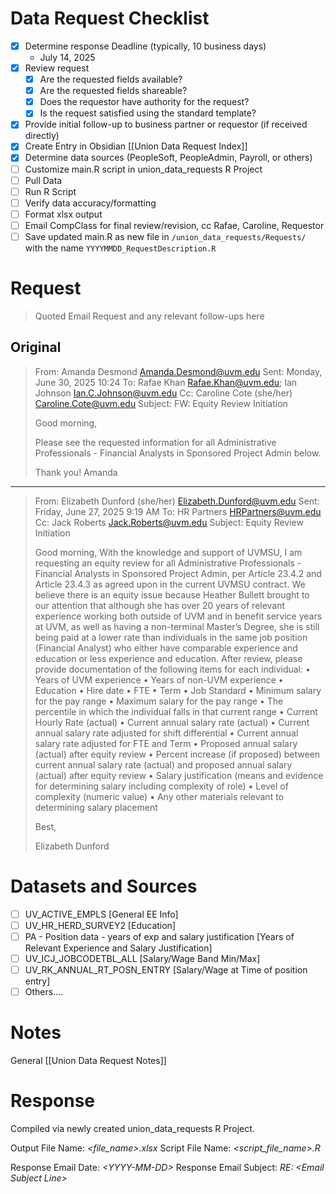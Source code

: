# Data Request Checklist
- [x] Determine response Deadline (typically, 10 business days)
	- July 14, 2025
- [x] Review request 
	- [x] Are the requested fields available?
	- [x] Are the requested fields shareable?
	- [x] Does the requestor have authority for the request?
	- [x] Is the request satisfied using the standard template?
- [x] Provide initial follow-up to business partner or requestor (if received directly)
- [x] Create Entry in Obsidian [[Union Data Request Index]]
- [x] Determine data sources (PeopleSoft, PeopleAdmin, Payroll, or others)
- [ ] Customize main.R script in union_data_requests R Project
- [ ] Pull Data
- [ ] Run R Script
- [ ] Verify data accuracy/formatting
- [ ] Format xlsx output
- [ ] Email CompClass for final review/revision, cc Rafae, Caroline, Requestor
- [ ] Save updated main.R as new file in `/union_data_requests/Requests/` with the name `YYYYMMDD_RequestDescription.R`

# Request

> Quoted Email Request and any relevant follow-ups here

## Original
> From: Amanda Desmond <Amanda.Desmond@uvm.edu> 
> Sent: Monday, June 30, 2025 10:24
> To: Rafae Khan <Rafae.Khan@uvm.edu>; Ian Johnson <Ian.C.Johnson@uvm.edu>
> Cc: Caroline Cote (she/her) <Caroline.Cote@uvm.edu>
> Subject: FW: Equity Review Initiation 
> 
> Good morning,
> 
> Please see the requested information for all Administrative Professionals - Financial Analysts in Sponsored Project Admin below.
> 
> Thank you!
> Amanda

------

> From: Elizabeth Dunford (she/her) <Elizabeth.Dunford@uvm.edu> 
> Sent: Friday, June 27, 2025 9:19 AM
> To: HR Partners <HRPartners@uvm.edu>
> Cc: Jack Roberts <Jack.Roberts@uvm.edu>
> Subject: Equity Review Initiation 
> 
> Good morning,
> With the knowledge and support of UVMSU, I am requesting an equity review for all Administrative Professionals - Financial Analysts in Sponsored Project Admin, per Article 23.4.2 and Article 23.4.3 as agreed upon in the current UVMSU contract.
> We believe there is an equity issue because Heather Bullett brought to our attention that although she has over 20 years of relevant experience working both outside of UVM and in benefit service years at UVM, as well as having a non-terminal Master’s Degree, she is still being paid at a lower rate than individuals in the same job position (Financial Analyst) who either have comparable experience and education or less experience and education.
> After review, please provide documentation of the following items for each individual:
> •	Years of UVM experience
> •	Years of non-UVM experience
> •	Education
> •	Hire date
> •	FTE
> •	Term
> •	Job Standard
> •	Minimum salary for the pay range
> •	Maximum salary for the pay range
> •	The percentile in which the individual falls in that current range
> •	Current Hourly Rate (actual)
> •	Current annual salary rate (actual)
> •	Current annual salary rate adjusted for shift differential
> •	Current annual salary rate adjusted for FTE and Term
> •	Proposed annual salary (actual) after equity review
> •	Percent increase (if proposed) between current annual salary rate (actual) and proposed annual salary (actual) after equity review
> •	Salary justification (means and evidence for determining salary including complexity of role)
> •	Level of complexity (numeric value)
> •	Any other materials relevant to determining salary placement
> 
> Best,
> 
> Elizabeth Dunford

# Datasets and Sources
- [ ] UV_ACTIVE_EMPLS [General EE Info]
- [ ] UV_HR_HERD_SURVEY2 [Education]
- [ ] PA - Position data - years of exp and salary justification [Years of Relevant Experience and Salary Justification]
- [ ] UV_ICJ_JOBCODETBL_ALL [Salary/Wage Band Min/Max]
- [ ] UV_RK_ANNUAL_RT_POSN_ENTRY [Salary/Wage at Time of position entry]
- [ ] Others....

# Notes
General [[Union Data Request Notes]]


# Response
Compiled via newly created union_data_requests R Project. 

Output File Name:  *<file_name>.xlsx*
Script File Name:    *<script_file_name>.R* 

Response Email Date:       *<YYYY-MM-DD\>*
Response Email Subject:   *RE: <Email Subject Line\>*
